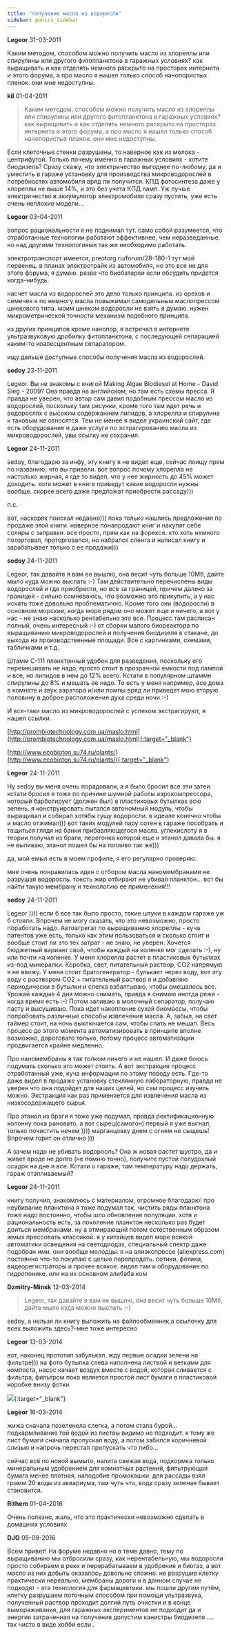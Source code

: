 ```yaml
---
title: "получение масла из водоросли"
sidebar: ponics_sidebar
---
```


**Legeor** 31-03-2011

Каким методом, способом можно получить масло из хлореллы или спирулины или другого фитопланктона в гаражных условиях? как выращивать и как отделять немного раскрыто на просторах интернета и этого форума, а про масло я нашел только способ нанопористых пленок. они мне недоступны.


**kil** 01-04-2011

> Каким методом, способом можно получить масло из хлореллы или спирулины или другого фитопланктона в гаражных условиях? как выращивать и как отделять немного раскрыто на просторах интернета и этого форума, а про масло я нашел только способ нанопористых пленок. они мне недоступны.

Если клеточные стенки разрушены, то наверное как из молока - центрифугой. Только почему именно в гаражных условиях - хотите биодизель? Сразу скажу, что электричество выгоднее по-любому, да и уместить в гараже установку для производства микроводорослей в потребностях автомобиля вряд ли получится. КПД фотосинтеза даже у хлореллы не выше 14%, и это без учета КПД ламп. Уж лучше электричество в аккумулятор электромобиля сразу пустить, уже есть очень неплохие модели...


**Legeor** 03-04-2011

вопрос рациональности я не поднимал тут. само собой разумеется, что отработанные технологии работают эффективнее, чем неразведанные. но над другими технологиями так же необходимо работать.

электротранспорт имеется, preotorg.ru/forum/28-180-1 тут мой первенец. в планах электротрайк из автомобиля, но это все не для этого форума, я думаю. разве что биобатареи если обсудить придется когда-нибудь.

насчет масла из водорослей это дело только принципа. из орехов и семечек я по немногу масла повыжимал самодельным маслопрессом шнекового типа. моим шнеком водоросли не взять я думаю. нужен микрометрической точности механизм подобного принципа.

из других принципов кроме нанопор, я встречал в интернете ультразвуковую дробилку фитопланктона, с последующей сепарацией каким-то коалесцентным сепаратором. 

ищу дальше доступные способы получения масла из водорослей.


**sedoy** 23-11-2011

Legeor. Вы не знакомы с книгой Making Algae Biodiesel at Home - David Sieg - 2009? Она правда на английском, но там есть схемы пресса. Я правда не уверен, что автор сам давил подобным прессом масло из водорослей, поскольку там рисунки, кроме того там идет речь и водорослях с высоким содержанием липидов, а хлорелла и спирулина к таковым не относятся. Тем не менее я видел украинский сайт, где есть оборудование и даже услуги по эстрагированию масла из микроводорослей, увы ссылку не сохранил.


**Legeor** 24-11-2011

sedoy, благодарю за инфу, эту книгу я не видел еще, сейчас поищу прям по названию, что вы привели. вот вопрос почему хлорелла не настолько жирная, я где то видел, что у нее жирность до 45% может доходить. хотя может в книге приведут какие водоросли нужны вообще. скорее всего даже предложат приобрести рассаду)))

п.с.

вот, наскоряк поискал недавно))) пока только нашлись предложения по продаже этой книги. наверное понапродают книг и накупят себе соляры с заправки. все просто, прям как на форексе. кто хоть немного поторговал, проторговался, но набрался сленга и написал книгу и зарабатывает только с ее продажи)))


**sedoy** 24-11-2011

Legeor, так давайте я вам ее вышлю, она весит чуть больше 10Мб, дайте мыло куда можно выслать :-) Там действительно перечислены виды водорослей и где приобрести, но все за границей, причем далеко за границей - сильно сомневаюсь, что возможно это прикупить, а у нас искать тоже довольно проблематично. Кроме того они (водоросли) в основном морские, когда море рядом оно может еще и ничего, а вот у нас - не знаю насколько рентабельно это все. Процесс там расписан полный, очень интересный :-) от сборки малого биореактора по выращиванию микроводорослей и получения биодизеля в стакане, до выхода на производственные площади. Все с картинками, схемами, табличками и т.д.

Штамм С-111 планктонный удобен для разведения, поскольку его перемешивать не надо, просто стоит в прозрачной емкости под лампой и все, но липидов в нем до 12% всего. Кстати в популярном штамме спирулины до 8% и мешать ее надо. То есть у меня например, все дома в комнате и звук аэратора и/или помпы вряд ли приведет мою вторую половину в доброе расположение духа среди ночи :-)

И все-таки масло из микроводорослей с успехом экстрагируют, я нашел ссылки.

[http://prombiotechnology.com.ua/maslo.html](http://prombiotechnology.com.ua/maslo.html){:target="_blank"} 

[http://www.ecobioton.su74.ru/plants/](http://www.ecobioton.su74.ru/plants/){:target="_blank"}


**Legeor** 24-11-2011

Ну sedoy вы меня очень порадовали, а я было бросил все эти затеи. кстати бросил я тоже по причине шумной работы аэрокомпрессора, который барботирует (должен был) в пластиковых бутылках всю зелень. я конструировать пытался автономный модуль, чтобы выращивал и собирал хотябы гущу водоросли. в идеале конечно чтобы и масло отжимал))) вот таких модулей пару сотен в гараже пособрать и тащиться глядя на банки прибавляющегося масла. углекислоту я в теории получал из браги, перегонка которой еще и этанол давала бы. я не выпиваю, этанол пошел бы на топливо так же)))

да, мой емыл есть в моем профиле, я его регулярно проверяю.

мне очень понравилась идея с отбором масла наномембранами не разрушая водоросль. тоесть жир отбирают не убивая планктон... вот бы найти такую мембрану и технологию ее применения!!!


**sedoy** 24-11-2011

Legeor )))) если б все так было просто, такие штуки в каждом гараже уж б стояли. Впрочем не могу сказать, что это невозможно, просто поработать надо. Автоагрегат по выращиванию хлореллы - куча патентов уже есть, только как этим пользоваться и сколько стоит и вообще стоит ли это тех затрат - не знаю, не уверен. Хочется бюджетный вариант свой, чтобы каждый на коленке мог сделать :-), ну или почти на коленке. У меня хлорелла растет в пластиковых бутылках из-под минералки. Коробка, свет, питательный раствор, СО2 напрямую я не ввожу. У меня стоит брагогенератор - булькает через воду, вот эту воду с раствором СО2 + питательный раствор я и добавляю периодически в бутылки и слегка взбалтываю, чтобы смешалось все. Урожай каждые 4 дня можно снимать, правда я снимаю иногда реже - когда время есть :-) Потом заливаю в молочный сепаратор, получаю пасту и высушиваю. Пока идет накопление сухой биомассы, чтобы попробовать различные способы извлечения масла. А, забыл, на свет таймер стоит, на ночь выключается сам, чтобы спать не мешал. Весь процесс до этого момента автоматизировать в принципе вполне возможно, дороговато только, потому процесс автоматизации продвигается крайне медленно.

Про наномембраны я так толком ничего и не нашел. И даже боюсь подумать сколько это может стоить. А вот экстракция процесс отработанный уже, куча информации по этому поводу есть. Где-то даже видел в продаже установку стеклянную лабораторную, правда не уверен что она подойдет для наших целей, но сам процесс изучить можно. Экстракция как раз применяется для извлечения масла из низкосодержащего сырья.

Про этанол из браги я тоже уже подумал, правда ректификационную колонну пока рановато, а вот сырец(самогон) первый я уже выгнал, только почистить нечем )))) марганцовку днем с огнем не сыщешь! Впрочем горит он отлично )))

А зачем надо не убивать водоросль? Она ж новая растет шустро, да и живет вроде не долго (не помню точно), получите пустой полудохлый осадок на дне и все. Кстати о гараже, там температуру надо держать, гараж отапливаемый?


**Legeor** 24-11-2011

книгу получил, знакомлюсь с материалом, огромное благодарю! про неубивание планктона я тоже подумал так. чистить ряды планктона тоже надо постоянно, чтобы шло обновление популяции. хотя и рациональность есть, за поколение планктон несколько раз будет доиться мембранами. ну а отмирающий потом естественным образом жмых прессовать классикой. я у китайцев видел море всякой автоматики освещения на светодиодах, специальный спектр даже подобран ими. они вообще молодцы. я на алиэкспрессе (aliexpress.com) постоянно что-то покупаю с целью перепродать. сотики, фотики, видеорегистраторы и прочее всякое. видел там и оборудование по гидропонике. или на их основном алибаба.ком


**Dzmitry-Minsk** 12-03-2014

> Legeor, так давайте я вам ее вышлю, она весит чуть больше 10Мб, дайте мыло куда можно выслать :-) 

sedoy, а нельзя ли книгу выложить на файлообменник,а ссылочку для всех выложить здесь?-мне тоже интересно


**Legeor** 13-03-2014

вот, наконец прототип забулькал, жду первые осадки зелени на фильтре))) на фото бутылка слева наполнена листвой и ветками для компоста, насос качает воздух вместе с водой, которая сливается с фильтра, фильтром пока является простой лист бумаги в пластиковой коробке внизу фотки

[![](/attachimages/15401_13032014128.jpg)](https://t.me/ponics_ru_files/5145){:target="_blank"}

**Legeor** 16-03-2014

жижа сначала позеленела слегка, а потом стала бурой... подкармливание той водой из листвы видимо не подходит. к тому же лист бумаги сначала пропускал воду, а потом забился коричневой слизью и напрочь перестал пропускать что либо...

сейчас всё по новой вымыто, налита свежая вода, подкормка только минеральным удобрением для комнатных растений, фильтрующая бумага менее плотная, наподобие промокашки. для рассады взял грамм 20 воды из аквариума, там чуть что, вода сразу зеленая бывает становится.


**Rithem** 01-04-2016

Очень полезно, жаль, что это практически невозможно сделать в домашних условиях


**DJO** 05-08-2016

Всем привет! На форуме недавно но в теме давно, тему по выращиванию мы отбросили сразу, как нерентабельную, мы водоросли просто собираем в реке и перерабатываем в удобрения и биогаз, а вот масло из них добыть оказалось довольно сложно. не разрушив клетку практически нереально, мембраны дороги и в данном случае не подходят - эта технология для фармацевтики. мы пошли другим путём, клетку разрушаем поточным способом при помощи ультразвука, полученный раствор проходит долгий путь очистки и в конце вымораживания, для гаражных экспериментов не подходит да и энергия затраченная на получения допустим канистры биодизеля .... так чисто в виде хобби если.. 


